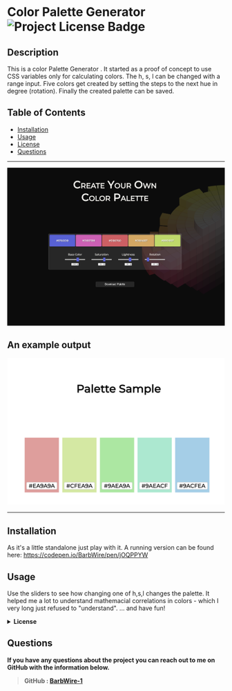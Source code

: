
  # Color Palette Generator  ![Project License Badge](https://img.shields.io/badge/license-MIT-brightgreen)

  ## Description

  This is a color Palette Generator . It started as a proof of concept to use CSS variables only for calculating colors. The h, s, l can be changed with a range input. Five colors get created by setting the steps to the next hue in degree (rotation). Finally the created palette can be saved.

  ## Table of Contents

  * [Installation](#Installation)
  * [Usage](#Usage)
  * [License](#license)
  * [Questions](#Questions)

  ***
![color-palette generator](screenshot_color_palette.png)

## An example output
![color-palette image](my-color-palette.png)

***
  ## Installation

  As it's a little standalone just play with it. A running version can be found here: https://codepen.io/BarbWire/pen/jOQPPYW

  ## Usage

Use the sliders to see how changing one of h,s,l changes the palette. It helped me a lot to understand mathemacial correlations in colors - which I very long just refused to "understand".
... and have fun!


<details>
 <summary><b>License<b></summary>     
MIT License

Copyright (c) 2023 BarbWire-1

Permission is hereby granted, free of charge, to any person obtaining a copy
of this software and associated documentation files (the "Software"), to deal
in the Software without restriction, including without limitation the rights
to use, copy, modify, merge, publish, distribute, sublicense, and/or sell
copies of the Software, and to permit persons to whom the Software is
furnished to do so, subject to the following conditions:

The above copyright notice and this permission notice shall be included in all
copies or substantial portions of the Software.

THE SOFTWARE IS PROVIDED "AS IS", WITHOUT WARRANTY OF ANY KIND, EXPRESS OR
IMPLIED, INCLUDING BUT NOT LIMITED TO THE WARRANTIES OF MERCHANTABILITY,
FITNESS FOR A PARTICULAR PURPOSE AND NONINFRINGEMENT. IN NO EVENT SHALL THE
AUTHORS OR COPYRIGHT HOLDERS BE LIABLE FOR ANY CLAIM, DAMAGES OR OTHER
LIABILITY, WHETHER IN AN ACTION OF CONTRACT, TORT OR OTHERWISE, ARISING FROM,
OUT OF OR IN CONNECTION WITH THE SOFTWARE OR THE USE OR OTHER DEALINGS IN THE
SOFTWARE..</br>
    </details>
  
  
    

    
    
  
  ## Questions

  If you have any questions about the project you can reach out to me on GitHub with the information below. 


  >GitHub : [BarbWire-1](https://github.com/BarbWire-1)

  